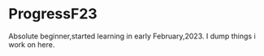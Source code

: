 # ProgressF23
Absolute beginner,started learning in early February,2023. I dump things i work on here.

